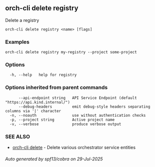 ## orch-cli delete registry

Delete a registry

```
orch-cli delete registry <name> [flags]
```

### Examples

```
orch-cli delete registry my-registry --project some-project
```

### Options

```
  -h, --help   help for registry
```

### Options inherited from parent commands

```
      --api-endpoint string   API Service Endpoint (default "https://api.kind.internal/")
      --debug-headers         emit debug-style headers separating columns via '|' character
  -n, --noauth                use without authentication checks
  -p, --project string        Active project name
  -v, --verbose               produce verbose output
```

### SEE ALSO

* [orch-cli delete](orch-cli_delete.md)	 - Delete various orchestrator service entities

###### Auto generated by spf13/cobra on 29-Jul-2025
